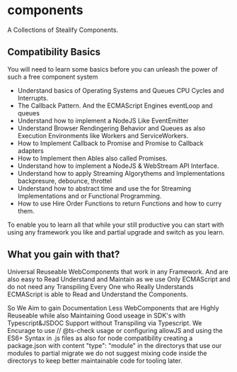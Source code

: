 # components
A Collections of Stealify Components.

## Compatibility Basics

You will need to learn some basics before you can unleash the power of such a free component system

- Understand basics of Operating Systems and Queues CPU Cycles and Interrupts.
- The Callback Pattern. And the ECMAScript Engines eventLoop and queues
- Understand how to implement a NodeJS Like EventEmitter
- Understand Browser Rendingering Behavior and Queues as also Execution Environments like Workers and ServiceWorkers.
- How to Implement Callback to Promise and Promise to Callback adapters
- How to Implement then Ables also called Promises.
- Understand how to implement a NodeJS & WebStream API Interface.
- Understand how to apply Streaming Algorythems and Implementations backpresure, debounce, throttel
- Understand how to abstract time and use the for Streaming Implementations and or Functional Programming.
- How to use Hire Order Functions to return Functions and how to curry them.

To enable you to learn all that while your still productive you can start with using any framework you like and partial upgrade and switch as
you learn.

## What you gain with that?
Universal Reuseable WebComponents that work in any Framework. And are also easy to Read Understand and Maintain as we use Only ECMAScript and
do not need any Transpiling Every One who Really Understands ECMAScript is able to Read and Understand the Components.

So We Aim to gain Documentation Less WebComponents that are Highly Reuseable while also Maintaining Good useage in SDK's with Typescript&JSDOC Support
without Transpiling via Typescript. We Encurage to use // @ts-check usage or configuring allowJS and using the ES6+ Syntax in .js files as also
for node compatibility creating a package.json with content "type": "module" in the directorys that use our modules to partial migrate
we do not suggest mixing code inside the directorys to keep better maintainable code for tooling later.
